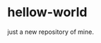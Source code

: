 # hellow-world
just a new repository of mine.
<title>Hi guys!I like JavaScript.Let's study with each other.</title>
